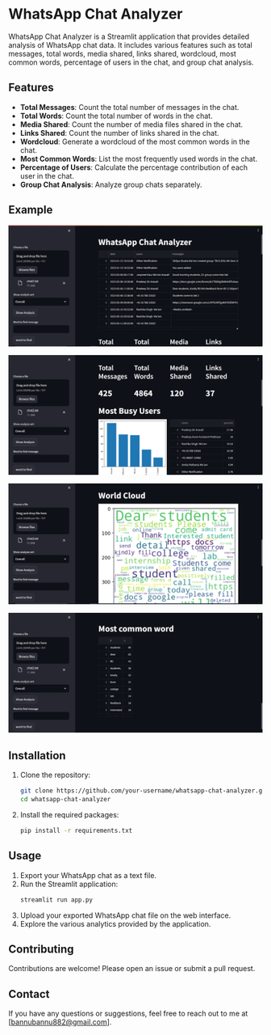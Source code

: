 # WhatsApp Chat Analyzer

WhatsApp Chat Analyzer is a Streamlit application that provides detailed analysis of WhatsApp chat data. It includes various features such as total messages, total words, media shared, links shared, wordcloud, most common words, percentage of users in the chat, and group chat analysis.

## Features

- **Total Messages**: Count the total number of messages in the chat.
- **Total Words**: Count the total number of words in the chat.
- **Media Shared**: Count the number of media files shared in the chat.
- **Links Shared**: Count the number of links shared in the chat.
- **Wordcloud**: Generate a wordcloud of the most common words in the chat.
- **Most Common Words**: List the most frequently used words in the chat.
- **Percentage of Users**: Calculate the percentage contribution of each user in the chat.
- **Group Chat Analysis**: Analyze group chats separately.

## Example

![App Screenshot](image/img1.png)

![App Screenshot](image/img2.png)

![App Screenshot](image/img3.png)

![App Screenshot](image/img4.png)

## Installation

1. Clone the repository:
    ```bash
    git clone https://github.com/your-username/whatsapp-chat-analyzer.git
    cd whatsapp-chat-analyzer
    ```

2. Install the required packages:
    ```bash
    pip install -r requirements.txt
    ```

## Usage

1. Export your WhatsApp chat as a text file.
2. Run the Streamlit application:
    ```bash
    streamlit run app.py
    ```
3. Upload your exported WhatsApp chat file on the web interface.
4. Explore the various analytics provided by the application.

## Contributing

Contributions are welcome! Please open an issue or submit a pull request.

## Contact

If you have any questions or suggestions, feel free to reach out to me at [bannubannu882@gmail.com].

